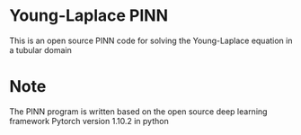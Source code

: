 # Young-Laplace PINN
This is an open source PINN code for solving the Young-Laplace equation in a tubular domain
# Note
The PINN program is written based on the open source deep learning framework Pytorch version 1.10.2 in python
